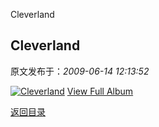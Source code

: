Cleverland
## Cleverland

 原文发布于：*2009-06-14 12:13:52*

[![Cleverland](https&#58;//lpqaaa.bay.livefilestore.com/y1mcNDjvjcdZhAAivUKf7uh36p9LL0-x9aR5CSCt3a359nVxSBJ270xl7JKEyDOi7oRFbwKfFeyStVm380bK2Y_udFu3s4rU8XXyNkzoE_pw3KI0bGxO6oI-lYEUVshBIk_JtCnfL6ESw4Yhz80LS1aNg/InlineRepresentationcd6b9c04-69cf-4428-a66c-cc44d10e0552[1].jpg)](http&#58;//cid-21498be546db23d6.skydrive.live.com/redir.aspx?page=browse&amp;resid=21498BE546DB23D6!1508&amp;ct=photos)
[
View Full Album](http&#58;//cid-21498be546db23d6.skydrive.live.com/redir.aspx?page=browse&amp;resid=21498BE546DB23D6!1508&amp;ct=photos)

[返回目录](index.html)
